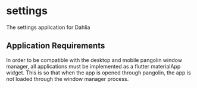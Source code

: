 # settings
The settings application for Dahlia



## Application Requirements
In order to be compatible with the desktop and mobile pangolin window manager, all applications must be implemented as a flutter materialApp widget. This is so that when the app is opened through pangolin, the app is not loaded through the window manager process.
